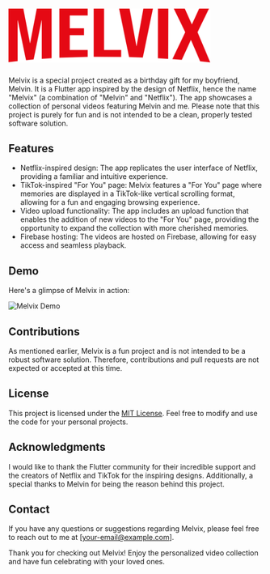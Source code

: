 # <img src="assets/images/Melvix-logo.svg" alt="Melvix" width="400px" />

Melvix is a special project created as a birthday gift for my boyfriend, Melvin. It is a Flutter app inspired by the design of Netflix, hence the name "Melvix" (a combination of "Melvin" and "Netflix"). The app showcases a collection of personal videos featuring Melvin and me. Please note that this project is purely for fun and is not intended to be a clean, properly tested software solution.

## Features

- Netflix-inspired design: The app replicates the user interface of Netflix, providing a familiar and intuitive experience.
- TikTok-inspired "For You" page: Melvix features a "For You" page where memories are displayed in a TikTok-like vertical scrolling format, allowing for a fun and engaging browsing experience.
- Video upload functionality: The app includes an upload function that enables the addition of new videos to the "For You" page, providing the opportunity to expand the collection with more cherished memories.
- Firebase hosting: The videos are hosted on Firebase, allowing for easy access and seamless playback.

## Demo

Here's a glimpse of Melvix in action:

![Melvix Demo](screenshots/Melvix.gif)

## Contributions

As mentioned earlier, Melvix is a fun project and is not intended to be a robust software solution. Therefore, contributions and pull requests are not expected or accepted at this time.

## License

This project is licensed under the [MIT License](LICENSE). Feel free to modify and use the code for your personal projects.

## Acknowledgments

I would like to thank the Flutter community for their incredible support and the creators of Netflix and TikTok for the inspiring designs. Additionally, a special thanks to Melvin for being the reason behind this project.

## Contact

If you have any questions or suggestions regarding Melvix, please feel free to reach out to me at [your-email@example.com].

Thank you for checking out Melvix! Enjoy the personalized video collection and have fun celebrating with your loved ones.
